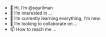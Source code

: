 - 👋 Hi, I’m @squrilman
- 👀 I’m interested in ...
- 🌱 I’m currently learning everything, I'm new.
- 💞️ I’m looking to collaborate on ...
- 📫 How to reach me ...

<!---
squrilman/squrilman is a ✨ special ✨ repository because its `README.md` (this file) appears on your GitHub profile.
You can click the Preview link to take a look at your changes.
--->

